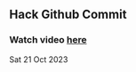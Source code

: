 
 ## Hack Github Commit 
 ### Watch video <a href="https://www.youtube.com">here</a> 
 Sat 21 Oct 2023 
